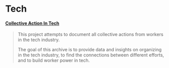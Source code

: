 # Tech

#### [Collective Action In Tech](https://collectiveaction.tech)

> This project attempts to document all collective actions from workers in the tech industry.
>
> The goal of this archive is to provide data and insights on organizing in the tech industry, to find the connections between different efforts, and to build worker power in tech.
